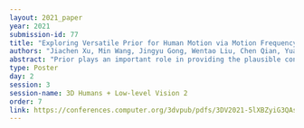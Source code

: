 ```yaml
---
layout: 2021_paper
year: 2021
submission-id: 77
title: "Exploring Versatile Prior for Human Motion via Motion Frequency Guidance"
authors: "Jiachen Xu, Min Wang, Jingyu Gong, Wentao Liu, Chen Qian, Yuan Xie and Lizhuang Ma"
abstract: "Prior plays an important role in providing the plausible constraint on human motion. Previous works design motion priors following a variety of paradigms under different circumstances, leading to the lack of versatility. In this paper, we first summarize the indispensable properties of the motion prior, and accordingly, design a framework to learn the versatile motion prior, which models the inherent probability distribution of human motions. Specifically, for efficient prior representation learning, we propose a global orientation normalization to remove redundant environment information in the original motion data space. Also, a two-level, sequence-based and segment-based, frequency guidance is introduced into the encoding stage. Then, we adopt a denoising training scheme to disentangle the environment information from input motion data in a learnable way, so as to generate consistent and distinguishable representation. Embedding our motion prior into prevailing backbones on three different tasks, we conduct extensive experiments, and both quantitative and qualitative results demonstrate the versatility and effectiveness of our motion prior."
type: Poster
day: 2
session: 3
session-name: 3D Humans + Low-level Vision 2
order: 7
link: https://conferences.computer.org/3dvpub/pdfs/3DV2021-5lXBZyiG3QAsRBKXHIjqU8/268800a606/268800a606.pdf
---
```

